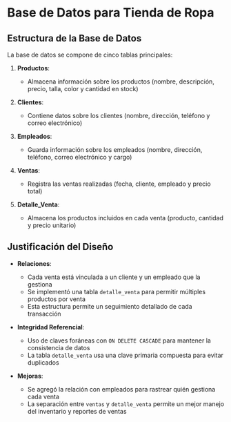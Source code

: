 # Base de Datos para Tienda de Ropa

## Estructura de la Base de Datos
La base de datos se compone de cinco tablas principales:

1. **Productos**:
   * Almacena información sobre los productos (nombre, descripción, precio, talla, color y cantidad en stock)

2. **Clientes**:
   * Contiene datos sobre los clientes (nombre, dirección, teléfono y correo electrónico)

3. **Empleados**:
   * Guarda información sobre los empleados (nombre, dirección, teléfono, correo electrónico y cargo)

4. **Ventas**:
   * Registra las ventas realizadas (fecha, cliente, empleado y precio total)

5. **Detalle_Venta**:
   * Almacena los productos incluidos en cada venta (producto, cantidad y precio unitario)

## Justificación del Diseño

* **Relaciones**:
   * Cada venta está vinculada a un cliente y un empleado que la gestiona
   * Se implementó una tabla `detalle_venta` para permitir múltiples productos por venta
   * Esta estructura permite un seguimiento detallado de cada transacción

* **Integridad Referencial**:
   * Uso de claves foráneas con `ON DELETE CASCADE` para mantener la consistencia de datos
   * La tabla `detalle_venta` usa una clave primaria compuesta para evitar duplicados

* **Mejoras**:
   * Se agregó la relación con empleados para rastrear quién gestiona cada venta
   * La separación entre `ventas` y `detalle_venta` permite un mejor manejo del inventario y reportes de ventas
